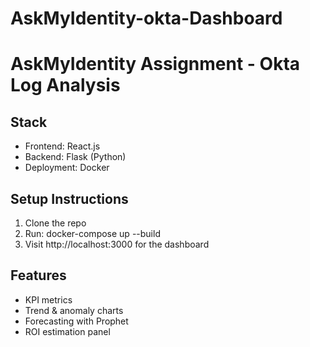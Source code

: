 # AskMyIdentity-okta-Dashboard

# AskMyIdentity Assignment - Okta Log Analysis

## Stack
- Frontend: React.js
- Backend: Flask (Python)
- Deployment: Docker

## Setup Instructions
1. Clone the repo
2. Run: docker-compose up --build
3. Visit http://localhost:3000 for the dashboard

## Features
- KPI metrics
- Trend & anomaly charts
- Forecasting with Prophet
- ROI estimation panel
